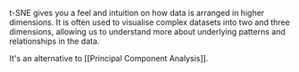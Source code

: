 t-SNE gives you a feel and intuition on how data is arranged in higher dimensions. It is often used to visualise complex datasets into two and three dimensions, allowing us to understand more about underlying patterns and relationships in the data.

It's an alternative to [[Principal Component Analysis]].
